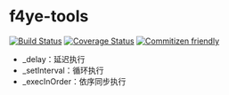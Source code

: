 # f4ye-tools

[![Build Status](https://travis-ci.org/B1gF4ceC4t/f4ye-tools.svg?branch=main)](https://travis-ci.org/github/B1gF4ceC4t/f4ye-tools)
[![Coverage Status](https://coveralls.io/repos/github/B1gF4ceC4t/f4ye-tools/badge.svg?branch=main)](https://coveralls.io/github/B1gF4ceC4t/f4ye-tools?branch=main)
[![Commitizen friendly](https://img.shields.io/badge/commitizen-friendly-brightgreen.svg)](http://commitizen.github.io/cz-cli/)

* _delay：延迟执行
* _setInterval：循环执行
* _execInOrder：依序同步执行
